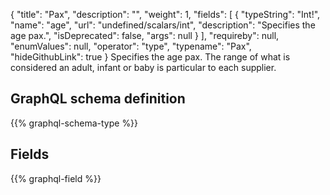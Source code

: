 {
  "title": "Pax",
  "description": "",
  "weight": 1,
  "fields": [
    {
      "typeString": "Int!",
      "name": "age",
      "url": "undefined/scalars/int",
      "description": "Specifies the age pax.",
      "isDeprecated": false,
      "args": null
    }
  ],
  "requireby": null,
  "enumValues": null,
  "operator": "type",
  "typename": "Pax",
  "hideGithubLink": true
}
Specifies the age pax. The range of what is considered an adult, infant or baby is particular to each supplier.
## GraphQL schema definition

{{% graphql-schema-type %}}

## Fields

{{% graphql-field %}}
